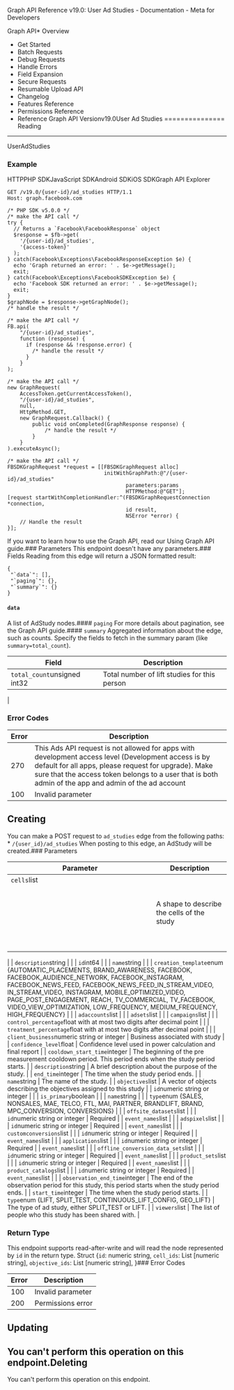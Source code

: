 Graph API Reference v19.0: User Ad Studies - Documentation - Meta for Developers

Graph API* Overview
* Get Started
* Batch Requests
* Debug Requests
* Handle Errors
* Field Expansion
* Secure Requests
* Resumable Upload API
* Changelog
* Features Reference
* Permissions Reference
* Reference
Graph API Versionv19.0User Ad Studies
===============
Reading
-------
UserAdStudies

### Example
HTTPPHP SDKJavaScript SDKAndroid SDKiOS SDKGraph API Explorer
```
GET /v19.0/{user-id}/ad_studies HTTP/1.1
Host: graph.facebook.com
```
```
/* PHP SDK v5.0.0 */
/* make the API call */
try {
  // Returns a `Facebook\FacebookResponse` object
  $response = $fb->get(
    '/{user-id}/ad_studies',
    '{access-token}'
  );
} catch(Facebook\Exceptions\FacebookResponseException $e) {
  echo 'Graph returned an error: ' . $e->getMessage();
  exit;
} catch(Facebook\Exceptions\FacebookSDKException $e) {
  echo 'Facebook SDK returned an error: ' . $e->getMessage();
  exit;
}
$graphNode = $response->getGraphNode();
/* handle the result */
```
```
/* make the API call */
FB.api(
    "/{user-id}/ad_studies",
    function (response) {
      if (response && !response.error) {
        /* handle the result */
      }
    }
);
```
```
/* make the API call */
new GraphRequest(
    AccessToken.getCurrentAccessToken(),
    "/{user-id}/ad_studies",
    null,
    HttpMethod.GET,
    new GraphRequest.Callback() {
        public void onCompleted(GraphResponse response) {
            /* handle the result */
        }
    }
).executeAsync();
```
```
/* make the API call */
FBSDKGraphRequest *request = [[FBSDKGraphRequest alloc]
                               initWithGraphPath:@"/{user-id}/ad_studies"
                                      parameters:params
                                      HTTPMethod:@"GET"];
[request startWithCompletionHandler:^(FBSDKGraphRequestConnection *connection,
                                      id result,
                                      NSError *error) {
    // Handle the result
}];
```
If you want to learn how to use the Graph API, read our Using Graph API guide.### Parameters
This endpoint doesn't have any parameters.### Fields
Reading from this edge will return a JSON formatted result:

```
{
 "`data`": [],
 "`paging`": {},
 "`summary`": {}
}

```
#### `data`
A list of AdStudy nodes.#### `paging`
For more details about pagination, see the Graph API guide.#### `summary`
Aggregated information about the edge, such as counts. Specify the fields to fetch in the summary param (like `summary=total_count`).

| Field | Description |
| --- | --- |
| `total_count`unsigned int32 | Total number of lift studies for this person
 |
### Error Codes

| Error | Description |
| --- | --- |
| 270 | This Ads API request is not allowed for apps with development access level (Development access is by default for all apps, please request for upgrade). Make sure that the access token belongs to a user that is both admin of the app and admin of the ad account |
| 100 | Invalid parameter |
Creating
--------
You can make a POST request to `ad_studies` edge from the following paths: * `/{user_id}/ad_studies`
When posting to this edge, an AdStudy will be created.### Parameters

| Parameter | Description |
| --- | --- |
| `cells`list<Object> | A shape to describe the cells of the study
 |
| `description`string |  |
| `id`int64 |  |
| `name`string |  |
| `creation_template`enum {AUTOMATIC\_PLACEMENTS, BRAND\_AWARENESS, FACEBOOK, FACEBOOK\_AUDIENCE\_NETWORK, FACEBOOK\_INSTAGRAM, FACEBOOK\_NEWS\_FEED, FACEBOOK\_NEWS\_FEED\_IN\_STREAM\_VIDEO, IN\_STREAM\_VIDEO, INSTAGRAM, MOBILE\_OPTIMIZED\_VIDEO, PAGE\_POST\_ENGAGEMENT, REACH, TV\_COMMERCIAL, TV\_FACEBOOK, VIDEO\_VIEW\_OPTIMIZATION, LOW\_FREQUENCY, MEDIUM\_FREQUENCY, HIGH\_FREQUENCY} |  |
| `adaccounts`list<int64> |  |
| `adsets`list<numeric string or integer> |  |
| `campaigns`list<numeric string or integer> |  |
| `control_percentage`float with at most two digits after decimal point |  |
| `treatment_percentage`float with at most two digits after decimal point |  |
| `client_business`numeric string or integer | Business associated with study
 |
| `confidence_level`float | Confidence level used in power calculation and final report
 |
| `cooldown_start_time`integer | The beginning of the pre measurement cooldown period. This period ends when the study period starts.
 |
| `description`string | A brief description about the purpose of the study.
 |
| `end_time`integer | The time when the study period ends.
 |
| `name`string | The name of the study.
 |
| `objectives`list<Object> | A vector of objects describing the objectives assigned to this study
 |
| `id`numeric string or integer |  |
| `is_primary`boolean |  |
| `name`string |  |
| `type`enum {SALES, NONSALES, MAE, TELCO, FTL, MAI, PARTNER, BRANDLIFT, BRAND, MPC\_CONVERSION, CONVERSIONS} |  |
| `offsite_datasets`list<JSON or object-like arrays> |  |
| `id`numeric string or integer | Required |
| `event_names`list<string> |  |
| `adspixels`list<JSON or object-like arrays> |  |
| `id`numeric string or integer | Required |
| `event_names`list<string> |  |
| `customconversions`list<JSON or object-like arrays> |  |
| `id`numeric string or integer | Required |
| `event_names`list<string> |  |
| `applications`list<JSON or object-like arrays> |  |
| `id`numeric string or integer | Required |
| `event_names`list<string> |  |
| `offline_conversion_data_sets`list<JSON or object-like arrays> |  |
| `id`numeric string or integer | Required |
| `event_names`list<string> |  |
| `product_sets`list<JSON or object-like arrays> |  |
| `id`numeric string or integer | Required |
| `event_names`list<string> |  |
| `product_catalogs`list<JSON or object-like arrays> |  |
| `id`numeric string or integer | Required |
| `event_names`list<string> |  |
| `observation_end_time`integer | The end of the observation period for this study, this period starts when the study period ends.
 |
| `start_time`integer | The time when the study period starts.
 |
| `type`enum {LIFT, SPLIT\_TEST, CONTINUOUS\_LIFT\_CONFIG, GEO\_LIFT} | The type of ad study, either SPLIT\_TEST or LIFT.
 |
| `viewers`list<int> | The list of people who this study has been shared with.
 |
### Return Type
This endpoint supports read-after-write and will read the node represented by `id` in the return type. Struct {`id`: numeric string, `cell_ids`: List [numeric string], `objective_ids`: List [numeric string], }### Error Codes

| Error | Description |
| --- | --- |
| 100 | Invalid parameter |
| 200 | Permissions error |
Updating
--------
You can't perform this operation on this endpoint.Deleting
--------
You can't perform this operation on this endpoint.